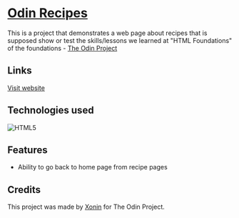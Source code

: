 # [Odin Recipes](https://xonin-hush.github.io/odin-recipes/)
This is a project that demonstrates a web page about recipes that is supposed show or test the skills/lessons we learned at "HTML Foundations" of the foundations - [The Odin Project](https://theodinproject.com)

## Links
[Visit website](https://xonin-hush.github.io/odin-recipes/)

## Technologies used
![HTML5](https://img.shields.io/badge/html5-E34F26.svg?style=for-the-badge&logo=html5&logoColor=FFF)

## Features
- Ability to go back to home page from recipe pages

## Credits
This project was made by [Xonin](https://github.com/xonin-hush) for The Odin Project.